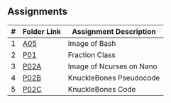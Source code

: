 ## Assignments

|  #  | Folder Link | Assignment Description |
| :-: | ----------- | ---------------------- |
|  1  | [A05](https://github.com/ZachBarrentine/2143-OOP/tree/main/Assignments/A05)         | Image of Bash         |
|  2  | [P01](https://github.com/ZachBarrentine/2143-OOP/tree/main/Assignments/P01)         | Fraction Class         |
|  3  | [P02A](https://github.com/ZachBarrentine/2143-OOP/tree/main/Assignments/P02A)         | Image of Ncurses on Nano        |
|  4  | [P02B](https://github.com/ZachBarrentine/2143-OOP/tree/main/Assignments/P02B)         | KnuckleBones Pseudocode        |
|  5  | [P02C](https://github.com/ZachBarrentine/2143-OOP/tree/main/Assignments/P02C)       | KnuckleBones Code     |
